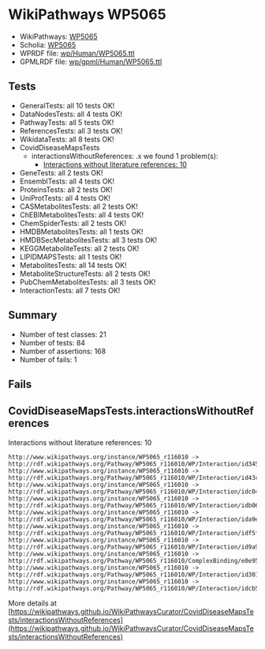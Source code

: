 # WikiPathways WP5065

* WikiPathways: [WP5065](https://identifiers.org/wikipathways:WP5065)
* Scholia: [WP5065](https://scholia.toolforge.org/wikipathways/WP5065)
* WPRDF file: [wp/Human/WP5065.ttl](../wp/Human/WP5065.ttl)
* GPMLRDF file: [wp/gpml/Human/WP5065.ttl](../wp/gpml/Human/WP5065.ttl)

## Tests
* GeneralTests: all 10 tests OK!
* DataNodesTests: all 4 tests OK!
* PathwayTests: all 5 tests OK!
* ReferencesTests: all 3 tests OK!
* WikidataTests: all 8 tests OK!
* CovidDiseaseMapsTests
    * interactionsWithoutReferences: .x we found 1 problem(s):
        * [Interactions without literature references: 10](#9701cce1)
* GeneTests: all 2 tests OK!
* EnsemblTests: all 4 tests OK!
* ProteinsTests: all 2 tests OK!
* UniProtTests: all 4 tests OK!
* CASMetabolitesTests: all 2 tests OK!
* ChEBIMetabolitesTests: all 4 tests OK!
* ChemSpiderTests: all 2 tests OK!
* HMDBMetabolitesTests: all 1 tests OK!
* HMDBSecMetabolitesTests: all 3 tests OK!
* KEGGMetaboliteTests: all 2 tests OK!
* LIPIDMAPSTests: all 1 tests OK!
* MetabolitesTests: all 14 tests OK!
* MetaboliteStructureTests: all 2 tests OK!
* PubChemMetabolitesTests: all 3 tests OK!
* InteractionTests: all 7 tests OK!


## Summary

* Number of test classes: 21
* Number of tests: 84
* Number of assertions: 168
* Number of fails: 1

## Fails

<a name="9701cce1" />

## CovidDiseaseMapsTests.interactionsWithoutReferences

Interactions without literature references: 10
```
http://www.wikipathways.org/instance/WP5065_r116010 -> http://rdf.wikipathways.org/Pathway/WP5065_r116010/WP/Interaction/id34540c1c
http://www.wikipathways.org/instance/WP5065_r116010 -> http://rdf.wikipathways.org/Pathway/WP5065_r116010/WP/Interaction/id43cd660f
http://www.wikipathways.org/instance/WP5065_r116010 -> http://rdf.wikipathways.org/Pathway/WP5065_r116010/WP/Interaction/idc047fb67
http://www.wikipathways.org/instance/WP5065_r116010 -> http://rdf.wikipathways.org/Pathway/WP5065_r116010/WP/Interaction/idb065e73b
http://www.wikipathways.org/instance/WP5065_r116010 -> http://rdf.wikipathways.org/Pathway/WP5065_r116010/WP/Interaction/ida9ef11ca
http://www.wikipathways.org/instance/WP5065_r116010 -> http://rdf.wikipathways.org/Pathway/WP5065_r116010/WP/Interaction/idf5f63b5b
http://www.wikipathways.org/instance/WP5065_r116010 -> http://rdf.wikipathways.org/Pathway/WP5065_r116010/WP/Interaction/id9a9099b7
http://www.wikipathways.org/instance/WP5065_r116010 -> http://rdf.wikipathways.org/Pathway/WP5065_r116010/ComplexBinding/e0e95
http://www.wikipathways.org/instance/WP5065_r116010 -> http://rdf.wikipathways.org/Pathway/WP5065_r116010/WP/Interaction/id30105322
http://www.wikipathways.org/instance/WP5065_r116010 -> http://rdf.wikipathways.org/Pathway/WP5065_r116010/WP/Interaction/idcb5a79c6
```

More details at [https://wikipathways.github.io/WikiPathwaysCurator/CovidDiseaseMapsTests/interactionsWithoutReferences](https://wikipathways.github.io/WikiPathwaysCurator/CovidDiseaseMapsTests/interactionsWithoutReferences)

